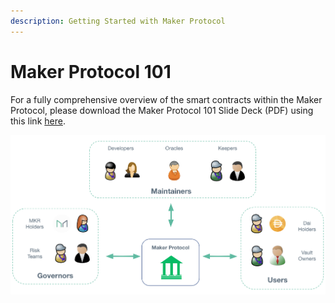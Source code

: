 ```yaml
---
description: Getting Started with Maker Protocol
---
```


# Maker Protocol 101

For a fully comprehensive overview of the smart contracts within the Maker Protocol, please download the Maker Protocol 101 Slide Deck (PDF) using this link [here](https://drive.google.com/file/d/1VtGV8Ct2iBO8WjWsjFYLg5DnwlGmetSp/view?usp=sharing).

![](<../assets/Screen Shot 2019-11-17 at 11.24.44 PM.png>)
